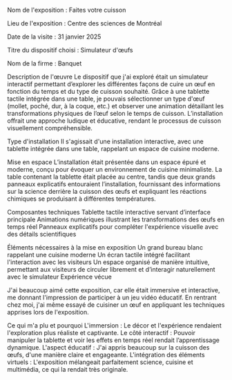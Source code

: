 Nom de l'exposition : Faites votre cuisson

Lieu de l'exposition : Centre des sciences de Montréal

Date de la visite : 31 janvier 2025

Titre du dispositif choisi : Simulateur d'œufs

Nom de la firme : Banquet

Description de l'œuvre
Le dispositif que j'ai exploré était un simulateur interactif permettant d’explorer les différentes façons de cuire un œuf en fonction du temps et du type de cuisson souhaité. Grâce à une tablette tactile intégrée dans une table, je pouvais sélectionner un type d'œuf (mollet, poché, dur, à la coque, etc.) et observer une animation détaillant les transformations physiques de l’œuf selon le temps de cuisson. L’installation offrait une approche ludique et éducative, rendant le processus de cuisson visuellement compréhensible.

Type d'installation
Il s'agissait d'une installation interactive, avec une tablette intégrée dans une table, rappelant un espace de cuisine moderne.

Mise en espace
L’installation était présentée dans un espace épuré et moderne, conçu pour évoquer un environnement de cuisine minimaliste. La table contenant la tablette était placée au centre, tandis que deux grands panneaux explicatifs entouraient l’installation, fournissant des informations sur la science derrière la cuisson des œufs et expliquant les réactions chimiques se produisant à différentes températures.

Composantes techniques
Tablette tactile interactive servant d’interface principale
Animations numériques illustrant les transformations des œufs en temps réel
Panneaux explicatifs pour compléter l'expérience visuelle avec des détails scientifiques

Éléments nécessaires à la mise en exposition
Un grand bureau blanc rappelant une cuisine moderne
Un écran tactile intégré facilitant l'interaction avec les visiteurs
Un espace organisé de manière intuitive, permettant aux visiteurs de circuler librement et d’interagir naturellement avec le simulateur
Expérience vécue

J'ai beaucoup aimé cette exposition, car elle était immersive et interactive, me donnant l'impression de participer à un jeu vidéo éducatif. En rentrant chez moi, j'ai même essayé de cuisiner un œuf en appliquant les techniques apprises lors de l'exposition.

Ce qui m'a plu et pourquoi
L'immersion : Le décor et l'expérience rendaient l'exploration plus réaliste et captivante.
Le côté interactif : Pouvoir manipuler la tablette et voir les effets en temps réel rendait l’apprentissage dynamique.
L'aspect éducatif : J'ai appris beaucoup sur la cuisson des œufs, d'une manière claire et engageante.
L'intégration des éléments virtuels : L'exposition mélangeait parfaitement science, cuisine et multimédia, ce qui la rendait très originale.





